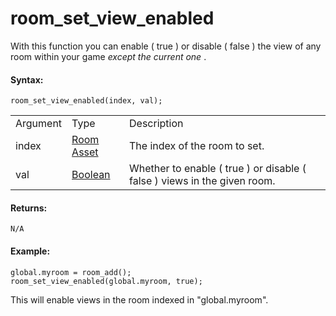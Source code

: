 # room_set_view_enabled

With this function you can enable ( true ) or disable ( false ) the view
of any room within your game *except the current one* .

#### Syntax:

``` gml
room_set_view_enabled(index, val);
```

|          |                                                                            |                                                                              |
|----------|----------------------------------------------------------------------------|------------------------------------------------------------------------------|
| Argument | Type                                                                       | Description                                                                  |
| index    |  [Room Asset](../../../../../The_Asset_Editors/Rooms)                  | The index of the room to set.                                                |
| val      |  [Boolean](../../../../../GameMaker_Language/GML_Overview/Data_Types)  | Whether to enable ( true ) or disable ( false ) views in the given room.     |

#### Returns:

``` gml
N/A
```

#### Example:

``` gml
global.myroom = room_add();
room_set_view_enabled(global.myroom, true);
```

This will enable views in the room indexed in "global.myroom".
